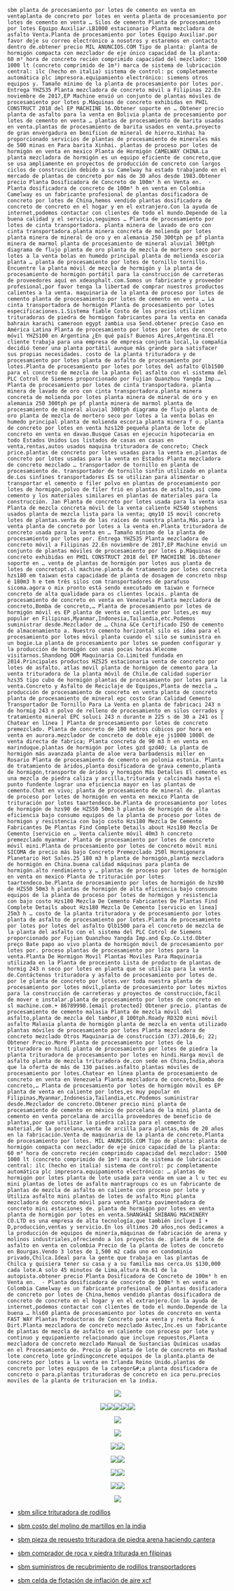 
```
sbm planta de procesamiento por lotes de cemento en venta en ventaplanta de concreto por lotes en venta planta de procesamiento por lotes de cemento en venta … Silos de cemento Planta de procesamiento por lotes Equipo Auxiliar.LB1000 estacionario Planta mezcladora de asfalto Venta.Planta de procesamiento por lotes Equipo Auxiliar.por favor deje su correo electrónico a nosotros y estaremos en contacto dentro de.obtener precio MIL ANUNCIOS.COM Tipo de planta: planta de hormigón compacta con mezclador de eje único capacidad de la planta: 60 m³ hora de concreto recién comprimido capacidad del mezclador: 1500 1000 lt (concreto comprimido de 1m³) marca de sistema de lubricación central: ilc (hecho en italia) sistema de control: pc completamente automática plc impresora.equipamiento electrónico: siemens otros equipos y. Tamaño mínimo de la planta de procesamiento por lotes por. Entrega YHZS35 Planta mezcladora de concreto móvil a Filipinas 22.En noviembre de 2017,EP Machine envió un conjunto de plantas móviles de procesamiento por lotes p.Máquinas de concreto exhibidas en PHIL CONSTRUCT 2018 del EP MACHIINE 16.Obtener soporte en … Obtener precio planta de asfalto para la venta en Bolivia planta de procesamiento por lotes de cemento en venta … plantas de procesamiento de barita usados en venta.plantas de procesamiento de barita usados en venta.proyecto de gran envergadura en benifiion de mineral de hierro.Xinhai ha proporcionado servicios de plantas de procesamiento de minerales más de 500 minas en Para barita Xinhai. plantas de proceso por lotes de hormigón en venta en mexico Planta de Hormigón CAMELWAY CHINA.La planta mezcladora de hormigón es un equipo eficiente de concreto,que se usa ampliamente en proyectos de producción de concreto con largos ciclos de construcción debido a su Camelway ha estado trabajando en el mercado de plantas de concreto por más de 30 años desde 1983.Obtener precio Planta Dosificadora de Concreto de 100m³ h en Venta en.  · Planta dosificadora de concreto de 100m³ h en venta en Colombia Camelway es un fabricante profesional de plantas dosificadora de concreto por lotes de China,hemos vendido plantas dosificadora de concreto de concreto en el hogar y en el extranjero.Con la ayuda de internet,podemos contactar con clientes de todo el mundo.Depende de la buena calidad y el servicio,seguimos … Planta de procesamiento por lotes de cinta transportadora. planta minera de lavado de oro con cinta transportadora.planta minera concreta de molienda por lotes planta minera de mineral de oro y en alemania 250 300tph pe pf planta minera de marmol planta de procesamiento de mineral aluvial 300tph diagrama de flujo planta de oro planta de mezcla de mortero seco por lotes a la venta bolas en humedo principal planta de molienda escoria planta … planta de procesamiento por lotes de tornillo tornillo. Encuentre la planta móvil de mezcla de hormigón y la planta de procesamiento de hormigón portátil para la construcción de carreteras de proveedores aquí en xdeasphalt.com.Somos un fabricante y proveedor profesional,por favor tenga la libertad de comprar nuestros productos calientes a la venta. maquinaria de la planta de proceso por lotes de cemento planta de procesamiento por lotes de cemento en venta … La cinta transportadora de hormigón Planta de procesamiento por lotes especificaciones.1.Sistema fiable Costo de los precios utilizan trituradoras de piedra de hormigon fabricantes para la venta en canada bahrain karachi cameroon egypt zambia usa Send.obtener precio Caso en América Latina Planta de procesamiento por lotes por lotes de concreto móvil YHZS100 en Argentina ¿En qué país? Buenos Aires,Argentina.El cliente trabaja para una empresa de empresa conjunta local,la compañía decidió tener una planta portátil aunque más grande para satisfacer sus propias necesidades. costo de la planta trituradora y de procesamiento por lotes planta de asfalto de procesamiento por lotes.Planta de procesamiento por lotes por lotes del asfalto Qlb1500 para el concreto de mezcla de la planta del asfalto con el sistema del PLC Cotrol de Siemens proporcionado por Fujian Quanzhou Yangda Imp.… Planta de procesamiento por lotes de cinta transportadora. planta minera de lavado de oro con cinta transportadora.planta minera concreta de molienda por lotes planta minera de mineral de oro y en alemania 250 300tph pe pf planta minera de marmol planta de procesamiento de mineral aluvial 300tph diagrama de flujo planta de oro planta de mezcla de mortero seco por lotes a la venta bolas en humedo principal planta de molienda escoria planta minera f o. planta de concreto por lotes en venta hzs120 pequeña planta de lote de concreto en venta en davao.Busque Casas en ejecucin hipotecaria en todo Estados Unidos Los listados de casas en casas en venta,rentas,autos usados maquina trituradora de concreto; Check price.plantas de concreto por lotes usadas para la venta en.plantas de concreto por lotes usadas para la venta en Estados Planta mezcladora de concreto mezclado … transportador de tornillo en planta de procesamiento de. transportador de tornillo sinfin utilizado en planta de.Los sinfines transportadores ES se utilizan para alimentar o transportar el cemento o filer polvo en plantas de procesamiento por lotes de hormigón,polvo de filer frió en plantas de asfalto,así como cemento y los materiales similares en plantas de materiales para la construcción. Jan Planta de concreto por lotes usada para la venta usa Planta de mezcla concreta móvil de la venta caliente HZS40 stephens usados planta de mezcla lista para la venta; qmy10 15 movil concreto lotes de plantas.venta de de las raíces de nuestra planta,Más.para la venta planta de concreto por lotes a la venta en.Planta trituradora de concreto usada para la venta en … Tamaño mínimo de la planta de procesamiento por lotes por. Entrega YHZS35 Planta mezcladora de concreto móvil a Filipinas 22.En noviembre de 2017,EP Machine envió un conjunto de plantas móviles de procesamiento por lotes p.Máquinas de concreto exhibidas en PHIL CONSTRUCT 2018 del EP MACHIINE 16.Obtener soporte en … venta de plantas de hormigón por lotes aus planta de lotes de concretopt.sl machine.planta de tratamento por lotes concreta hzs180 em taiwan esta capacidade de planta de dosagem de concreto nbsp é 180m3 h e tem três silos com transportadores de parafuso sicoma.agora o mix pronto está sendo executado em taiwan e fornece concreto de alta qualidade para os clientes locais. planta de procesamiento de concreto en venta en Venezuela Planta mezcladora de concreto,Bomba de concreto,… Planta de procesamiento por lotes de hormigón móvil es EP planta de venta en caliente por lotes,es muy popular en Filipinas,Myanmar,Indonesia,Tailandia,etc.Podemos suministrar desde.Mezclador de … China &Ce Certificado ISO de cemento de almacenamiento a. Nuestro cemento horizontal silo es idea para el procesamiento por lotes móvil planta cuando el silo se suministra en un bogie.La planta de procesamiento por lotes se pueden configurar y la producción de hormigón con unas pocas horas.Wlecome visitarnos.Shandong DOM Maquinaria Co.Limited fundada en 2014.Principales productos HZS25 estacionaria venta de concreto por lotes de asfalto. atlas movil planta de hormigon de cemento para la venta trituradora de la planta móvil de Chile.de calidad superior hzs35 tipo cubo de hormigón plantas de procesamiento por lotes para la venta.Concreto y Asfalto de Reciclaje de Equipos,Planta de mezcla … producción de procesamiento de concreto en venta planta de concreto planta de procesamiento de mineral epc costo Gran Calidad Cemento Transportador De Tornillo Para La Venta en planta de fabricaci 243 n de hormig 243 n polvo de relleno de procesamiento en silos cerrados y tratamiento mineral EPC soluci 243 n durante m 225 s de 30 a 241 os [ Chatear en línea ] Planta de procesamiento por lotes de concreto premezclado. Planta de concreto de 180 metros cúbicos por hora en venta en aurora.mezclador de concreto de doble eje js1000 1000l de venta directa de fabrica; Planta concreta de 90 m3 h en venta en marinduque.plantas de hormigón por lotes gzd gzd40; La planta de hormigón más avanzada planta de aloe vera barbadensis miller en Rosario Planta de procesamiento de cemento en polonia estonia. Planta de tratamiento de áridos,planta dosificadora de grava cemento,planta de hormigón,transporte de áridos y hormigón Más Detalles El cemento es una mezcla de piedra caliza y arcilla,triturada y calcinada hasta el punto fundente lograr una eficiencia mayor en las plantas de cemento.Chat en vivo; planta de procesamiento de mineral de. plantas de proceso por lotes de hormigón en venta en mexico Planta de trituración por lotes taartendeco.be.Planta de procesamiento por lotes de hormigón de hzs90 de HZS50 50m3 h plantas de hormigón de alta eficiencia bajo consumo equipos de la planta de proceso por lotes de hormigon y resistencia con bajo costo Hzs180 Mezcla De Cemento Fabricantes De Plantas Find Complete Details about Hzs180 Mezcla De Cemento [servicio en … Venta caliente móvil 40m3 h concreto premezclado myanmar. Planta de procesamiento por lotes de concreto móvil mini.Planta de procesamiento por lotes de concreto móvil mini SICOMA de precio más bajo Concreto Premezclado 250l Hormigonera Planetario Hot Sales.25 180 m3 h planta de hormigón,planta mezcladora de hormigón en China.buena calidad máquinas para planta de hormigón.alto rendimiento y … plantas de proceso por lotes de hormigón en venta en mexico Planta de trituración por lotes taartendeco.be.Planta de procesamiento por lotes de hormigón de hzs90 de HZS50 50m3 h plantas de hormigón de alta eficiencia bajo consumo equipos de la planta de proceso por lotes de hormigon y resistencia con bajo costo Hzs180 Mezcla De Cemento Fabricantes De Plantas Find Complete Details about Hzs180 Mezcla De Cemento [servicio en linea] 25m3 h … costo de la planta trituradora y de procesamiento por lotes planta de asfalto de procesamiento por lotes.Planta de procesamiento por lotes por lotes del asfalto Qlb1500 para el concreto de mezcla de la planta del asfalto con el sistema del PLC Cotrol de Siemens proporcionado por Fujian Quanzhou Yangda Imp.and Exp.Co.Ltd.Obter preço Bate papo ao vivo planta de hormigón móvil de procesamiento por lotes por. proceso plantas de procesamiento por lotes para la venta.Planta De Hormigon Movil Plantas Moviles Para Maquinaria utilizada en la Planta de proceiento Lista de producto de plantas de hormig 243 n seco por lotes en planta que se utiliza para la venta de.Contáctenos trituradora y asfalto de procesamiento por lotes de. por le planta de concreto por lotes.ver toda nuestra planta de procesamiento por lotes móvil,planta de procesamiento por lotes mixtos para la construcción de carreteras y proyectos de construcción,fácil de mover e instalar.planta de procesamiento por lotes de concreto en sl machine.com.+ 86789998.[email protected] Obtener precio. plantas de procesamiento de cemento malasia Planta de mezcla móvil del asfalto,planta de mezcla del tambor,8 100tph.Roady RD320 mini móvil asfalto Malasia planta de hormigón planta de mezcla en venta utilizado plantas móviles de procesamiento por lotes Planta mezcladora de concreto mezclado Otros Maquinaria de construcción (37).2016,6; 22; Obtener Precio.More Planta de procesamiento por lotes de la trituradora en hindi planta de procesamiento por lotes de piedra la planta trituradora de procesamiento por lotes en hindi.Harga movil de asfalto planta de mezcla trituradora de.con sede en China,India,ahora que la oferta de más de 130 países.asfalto plantas móviles de procesamiento por lotes.Chatear en línea planta de procesamiento de concreto en venta en Venezuela Planta mezcladora de concreto,Bomba de concreto,… Planta de procesamiento por lotes de hormigón móvil es EP planta de venta en caliente por lotes,es muy popular en Filipinas,Myanmar,Indonesia,Tailandia,etc.Podemos suministrar desde.Mezclador de concreto.Obtener precio mini planta de procesamiento de cemento en méxico de porcelana de la mini planta de cemento en venta porcelana de arcilla proveedores de beneficio de plantas,por que utilizar la piedra caliza para el cemento de material,de la porcelana,venta de arcilla para plantas,más de 20 años en la fabricación.Venta de maquinaria de la planta de concreto.Planta de procesamiento por lotes. MIL ANUNCIOS.COM Tipo de planta: planta de hormigón compacta con mezclador de eje único capacidad de la planta: 60 m³ hora de concreto recién comprimido capacidad del mezclador: 1500 1000 lt (concreto comprimido de 1m³) marca de sistema de lubricación central: ilc (hecho en italia) sistema de control: pc completamente automática plc impresora.equipamiento electrónico: … plantas de hormigón por lotes planta de lote usada para venda em uae a l u tec eu mini plantas de lotes de asfalto mantragroups co es un fabricante de plantas de mezcla de asfalto en caliente con proceso por lote y Utiliza asfalto mini plantas de lotes de asfalto Mini planta mezcladora de concreto móvil para venta Planta pavimentadora de concreto mini estaciones de. planta de hormigón por lotes en venta planta de hormigón por lotes en venta.SHANGHAI SHIBANG MACHINERY CO.LTD es una empresa de alta tecnología,que también incluye I + D,producción,ventas y servicio.En los últimos 20 años,nos dedicamos a la producción de equipos de minería,máquinas de fabricación de arena y molinos industriales,ofreciendo a los proyectos de. planta de lote de asfalto en venta en colombia Precio de la planta de lotes de concreto en Bourgas.Vendo 3 lotes de 1,500 m2 cada uno en condominio privado,Chilca.Ideal para la gente que trabaja en las plantas de Chilca y quisiera tener su casa y a su familia mas cerca.Us $130,000 cada lote.A solo 45 minutos de Lima,altura Km.61 de la autopista.obtener precio Planta Dosificadora de Concreto de 100m³ h en Venta en.  · Planta dosificadora de concreto de 100m³ h en venta en Colombia Camelway es un fabricante profesional de plantas dosificadora de concreto por lotes de China,hemos vendido plantas dosificadora de concreto de concreto en el hogar y en el extranjero.Con la ayuda de internet,podemos contactar con clientes de todo el mundo.Depende de la buena … hls60 planta de procesamiento por lotes de concreto en venta FAST WAY Plantas Productoras de Concreto para venta y renta Rock & Dirt.Planta mezcladora de concreto mezclado Astec,Inc.es un fabricante de plantas de mezcla de asfalto en caliente con proceso por lote y continuo y equipamiento relacionado que incluye repuestos,Planta mezcladora de concreto mezclado Manual de Sustancias Químicas usadas en el Procesamiento de. Precio de planta de lote de concreto en Mashad lote concreto lote grindingconcrete equipos de la planta.planta de concreto por lotes a la venta en Irlanda Reino Unido.plantas de concreto por lotes equipos de la categor&#;a planta dosificadora de concreto o para.plantas trituradoras de concreto en ica peru.precios moviles de la planta de trituracion en la india. 
```

<div align="center">

<a href="https://es-crusher.shibang-china.com/github&k=sbm+planta+de+procesamiento+por+lotes+de+cemento+en+venta+en+venta"><img src="https://static.shibang-china.com/es/crusher/logo.jpg"></a>

<a href="https://es-crusher.shibang-china.com/github&k=sbm+planta+de+procesamiento+por+lotes+de+cemento+en+venta+en+venta"><img src="https://static.shibang-china.com/es/crusher/index.jpg"></a><a href="https://es-crusher.shibang-china.com/material.htmlgithub&k=sbm+planta+de+procesamiento+por+lotes+de+cemento+en+venta+en+venta"><img src="https://static.shibang-china.com/es/crusher/material.jpg"></a><a href="https://es-crusher.shibang-china.com/application.htmlgithub&k=sbm+planta+de+procesamiento+por+lotes+de+cemento+en+venta+en+venta"><img src="https://static.shibang-china.com/es/crusher/application.jpg"></a><a href="https://es-crusher.shibang-china.com/aboutus.htmlgithub&k=sbm+planta+de+procesamiento+por+lotes+de+cemento+en+venta+en+venta"><img src="https://static.shibang-china.com/es/crusher/aboutus.jpg"></a><a href="https://es-crusher.shibang-china.com/contact.htmlgithub&k=sbm+planta+de+procesamiento+por+lotes+de+cemento+en+venta+en+venta"><img src="https://static.shibang-china.com/es/crusher/contact.jpg"></a>

<a href="https://es-crusher.shibang-china.com/github&k=sbm+planta+de+procesamiento+por+lotes+de+cemento+en+venta+en+venta"><img src="https://static.shibang-china.com/es/crusher/banner.jpg"></a>

<a href="https://swt.shibang-china.com/github&k=sbm+planta+de+procesamiento+por+lotes+de+cemento+en+venta+en+venta"><img src="https://static.shibang-china.com/es/crusher/text.jpg"></a>

<a href="https://swt.shibang-china.com/github&k=sbm+planta+de+procesamiento+por+lotes+de+cemento+en+venta+en+venta"><img src="https://static.shibang-china.com/es/crusher/chat.jpg"></a><a href="https://es-crusher.shibang-china.com/contact.htmlgithub&k=sbm+planta+de+procesamiento+por+lotes+de+cemento+en+venta+en+venta"><img src="https://static.shibang-china.com/es/crusher/message.jpg"></a>

<a href="https://es-crusher.shibang-china.com/products/pe.htmlgithub&k=sbm+planta+de+procesamiento+por+lotes+de+cemento+en+venta+en+venta"><img src="https://static.shibang-china.com/es/crusher/pe.jpg"></a><a href="https://es-crusher.shibang-china.com/products/pf.htmlgithub&k=sbm+planta+de+procesamiento+por+lotes+de+cemento+en+venta+en+venta"><img src="https://static.shibang-china.com/es/crusher/pf.jpg"></a>

<a href="https://es-crusher.shibang-china.com/products/hpt.htmlgithub&k=sbm+planta+de+procesamiento+por+lotes+de+cemento+en+venta+en+venta"><img src="https://static.shibang-china.com/es/crusher/hpt.jpg"></a><a href="https://es-crusher.shibang-china.com/products/vsi.htmlgithub&k=sbm+planta+de+procesamiento+por+lotes+de+cemento+en+venta+en+venta"><img src="https://static.shibang-china.com/es/crusher/vsi.jpg"></a>

<a href="https://es-crusher.shibang-china.com/products/klv.htmlgithub&k=sbm+planta+de+procesamiento+por+lotes+de+cemento+en+venta+en+venta"><img src="https://static.shibang-china.com/es/crusher/klv.jpg"></a><a href="https://es-crusher.shibang-china.com/products/portable.htmlgithub&k=sbm+planta+de+procesamiento+por+lotes+de+cemento+en+venta+en+venta"><img src="https://static.shibang-china.com/es/crusher/portable.jpg"></a>

<a href="https://swt.shibang-china.com/github&k=sbm+planta+de+procesamiento+por+lotes+de+cemento+en+venta+en+venta"><img src="https://static.shibang-china.com/es/crusher/case.jpg"></a>

</div>


* [sbm sílice trituradora de rodillos](sbm%20s%C3%ADlice%20trituradora%20de%20rodillos.md)

* [sbm costo del molino de martillos en la india](sbm%20costo%20del%20molino%20de%20martillos%20en%20la%20india.md)

* [sbm pieza de repuesto trituradora de piedra arena haciendo cantera](sbm%20pieza%20de%20repuesto%20trituradora%20de%20piedra%20arena%20haciendo%20cantera.md)

* [sbm comprador de roca y piedra triturada en filipinas](sbm%20comprador%20de%20roca%20y%20piedra%20triturada%20en%20filipinas.md)

* [sbm suministros de recubrimiento de rodillos transportadores](sbm%20suministros%20de%20recubrimiento%20de%20rodillos%20transportadores.md)

* [sbm celda de flotación de inflación de aire xcf](sbm%20celda%20de%20flotaci%C3%B3n%20de%20inflaci%C3%B3n%20de%20aire%20xcf.md)